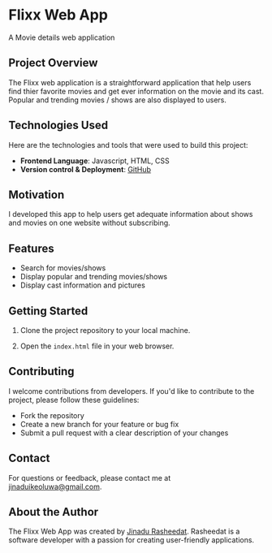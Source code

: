 # Flixx Web App

A Movie details web application

## Project Overview

The Flixx web application is a straightforward application that help users find thier favorite movies and get ever information on the movie and its cast. Popular and trending movies / shows are also displayed to users.

## Technologies Used

Here are the technologies and tools that were used to build this project:

- **Frontend Language**: Javascript, HTML, CSS
- **Version control & Deployment**: [GitHub](https://github.com/)

## Motivation

I developed this app to help users get adequate information about shows and movies on one website without subscribing.

## Features

- Search for movies/shows
- Display popular and trending movies/shows
- Display cast information and pictures

## Getting Started

1. Clone the project repository to your local machine.

2. Open the `index.html` file in your web browser.

## Contributing

I welcome contributions from developers. If you'd like to contribute to the project, please follow these guidelines:

- Fork the repository
- Create a new branch for your feature or bug fix
- Submit a pull request with a clear description of your changes

## Contact

For questions or feedback, please contact me at jinaduikeoluwa@gmail.com.

<!-- ## Additional Information

Please note that this is a fictional project created for demonstration purposes. -->

## About the Author

The Flixx Web App was created by [Jinadu Rasheedat](https://www.linkedin.com/in/rashedat-jinadu/). Rasheedat is a software developer with a passion for creating user-friendly applications.
